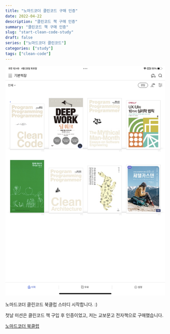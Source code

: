 ```yaml
---
title: "노마드코더 클린코드 구매 인증"
date: 2022-04-22
description: "클린코드 책 구매 인증"
summary: "클린코드 책 구매 인증"
slug: "start-clean-code-study"
draft: false
series: ["노마드코더 클린코드"]
categories: ["study"]
tags: ["clean-code"]
---
```


![이미지](/img/clean-code/book.png)

노마드코더 클린코드 북클럽 스터디 시작합니다. :)

첫날 미션은 클린코드 책 구입 후 인증이었고, 저는 교보문고 전자책으로 구매했습니다.

[노마드코더 북클럽](https://nomadcoders.co/c/clean-code/lobby)
